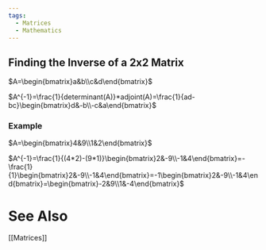 ```yaml
---
tags:
  - Matrices
  - Mathematics
---
```

## Finding the Inverse of a 2x2 Matrix
$A=\begin{bmatrix}a&b\\c&d\end{bmatrix}$

$A^{-1}=\frac{1}{determinant(A)}*adjoint(A)=\frac{1}{ad-bc}\begin{bmatrix}d&-b\\-c&a\end{bmatrix}$

### Example
$A=\begin{bmatrix}4&9\\1&2\end{bmatrix}$


$A^{-1}=\frac{1}{(4*2)-(9*1)}\begin{bmatrix}2&-9\\-1&4\end{bmatrix}=-\frac{1}{1}\begin{bmatrix}2&-9\\-1&4\end{bmatrix}=-1\begin{bmatrix}2&-9\\-1&4\end{bmatrix}=\begin{bmatrix}-2&9\\1&-4\end{bmatrix}$

# See Also
[[Matrices]]